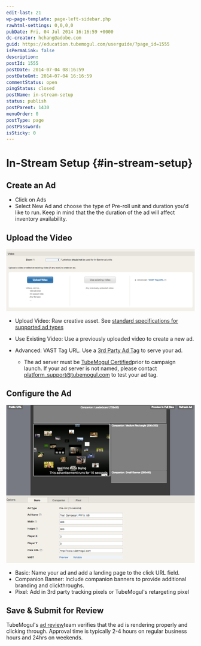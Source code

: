 ```yaml
---
edit-last: 21
wp-page-template: page-left-sidebar.php
rawhtml-settings: 0,0,0,0
pubDate: Fri, 04 Jul 2014 16:16:59 +0000
dc-creator: hchang@adobe.com
guid: https://education.tubemogul.com/userguide/?page_id=1555
isPermaLink: false
description: 
postId: 1555
postDate: 2014-07-04 08:16:59
postDateGmt: 2014-07-04 16:16:59
commentStatus: open
pingStatus: closed
postName: in-stream-setup
status: publish
postParent: 1430
menuOrder: 0
postType: page
postPassword: 
isSticky: 0
---
```


# In-Stream Setup {#in-stream-setup}

## Create an Ad

* Click on Ads
* Select New Ad and choose the type of Pre-roll unit and duration you'd like to run. Keep in mind that the the duration of the ad will affect inventory availability.

## Upload the Video
  
[ ![instream uploader](assets/instream-uploader.png)](assets/instream-uploader.png)

* Upload Video: Raw creative asset. See [standard specifications for supported ad types](https://www.tubemogul.com/ad-specs/)
* Use Existing Video: Use a previously uploaded video to create a new ad.
* Advanced: VAST Tag URL. Use a [3rd Party Ad Tag](3rd-party-tracking-adserving/ad-tags.md) to serve your ad.

    * The ad server must be [TubeMogul Certified](https://www.tubemogul.com/company/partners/ad-serving-and-rich-media/)prior to campaign launch. If your ad server is not named, please contact [platform_support@tubemogul.com](mailto:playtimesupport@tubemogul.com) to test your ad tag.

## Configure the Ad
  
[ ![Ad Configurator](assets/ad-configurator.png)](assets/ad-configurator.png)

* Basic: Name your ad and add a landing page to the click URL field.
* Companion Banner: Include companion banners to provide additional branding and clickthroughs.
* Pixel: Add in 3rd party tracking pixels or TubeMogul's retargeting pixel

## Save & Submit for Review
  
TubeMogul's [ad review](ad-reviews.md)team verifies that the ad is rendering properly and clicking through. Approval time is typically 2-4 hours on regular business hours and 24hrs on weekends. 
